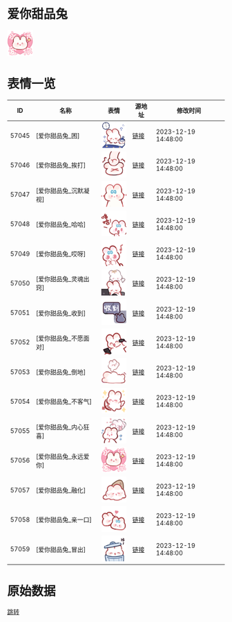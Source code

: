 # 爱你甜品兔

<img src="./cover.png" height="60" alt="cover" />

# 表情一览

|ID|名称|表情|源地址|修改时间|
|----|----|----|----|----|
|57045|[爱你甜品兔_困]|<img src="./pic/057045_%5B爱你甜品兔_困%5D.png" height="60" alt="困"/>|[链接](https://i0.hdslb.com/bfs/garb/8ac64ca263808760c2f8f657e4e708bb6d3e728d.png)|2023-12-19 14:48:00|
|57046|[爱你甜品兔_挨打]|<img src="./pic/057046_%5B爱你甜品兔_挨打%5D.png" height="60" alt="挨打"/>|[链接](https://i0.hdslb.com/bfs/garb/e961a22563e21ecc6e8b027a4e678621ad495b4f.png)|2023-12-19 14:48:00|
|57047|[爱你甜品兔_沉默凝视]|<img src="./pic/057047_%5B爱你甜品兔_沉默凝视%5D.png" height="60" alt="沉默凝视"/>|[链接](https://i0.hdslb.com/bfs/garb/fb6a781e673775b0bf04de7e5376394157ebb3ea.png)|2023-12-19 14:48:00|
|57048|[爱你甜品兔_哈哈]|<img src="./pic/057048_%5B爱你甜品兔_哈哈%5D.png" height="60" alt="哈哈"/>|[链接](https://i0.hdslb.com/bfs/garb/a752ba0b36c35ae4d50df043023d275c5f5edada.png)|2023-12-19 14:48:00|
|57049|[爱你甜品兔_哎呀]|<img src="./pic/057049_%5B爱你甜品兔_哎呀%5D.png" height="60" alt="哎呀"/>|[链接](https://i0.hdslb.com/bfs/garb/db8fc98793b1b6f5a5d4f594d4488eee6f76f75b.png)|2023-12-19 14:48:00|
|57050|[爱你甜品兔_灵魂出窍]|<img src="./pic/057050_%5B爱你甜品兔_灵魂出窍%5D.png" height="60" alt="灵魂出窍"/>|[链接](https://i0.hdslb.com/bfs/garb/85493e98a813b45384ac35ed30cb8aa5136132c7.png)|2023-12-19 14:48:00|
|57051|[爱你甜品兔_收到]|<img src="./pic/057051_%5B爱你甜品兔_收到%5D.png" height="60" alt="收到"/>|[链接](https://i0.hdslb.com/bfs/garb/4baa06e35693b69451a43739af7852b5023b0951.png)|2023-12-19 14:48:00|
|57052|[爱你甜品兔_不愿面对]|<img src="./pic/057052_%5B爱你甜品兔_不愿面对%5D.png" height="60" alt="不愿面对"/>|[链接](https://i0.hdslb.com/bfs/garb/90f98a4f3ea1ced1b49c9285a721693be3944d12.png)|2023-12-19 14:48:00|
|57053|[爱你甜品兔_倒地]|<img src="./pic/057053_%5B爱你甜品兔_倒地%5D.png" height="60" alt="倒地"/>|[链接](https://i0.hdslb.com/bfs/garb/919dbff8ea818a6776daf3ddd39f3e9404146af2.png)|2023-12-19 14:48:00|
|57054|[爱你甜品兔_不客气]|<img src="./pic/057054_%5B爱你甜品兔_不客气%5D.png" height="60" alt="不客气"/>|[链接](https://i0.hdslb.com/bfs/garb/67bc40a1871b7f48e8f0ffca00905baf1be7edc6.png)|2023-12-19 14:48:00|
|57055|[爱你甜品兔_内心狂喜]|<img src="./pic/057055_%5B爱你甜品兔_内心狂喜%5D.png" height="60" alt="内心狂喜"/>|[链接](https://i0.hdslb.com/bfs/garb/865f3b827dd20c80000cddc1159eadb0b2d051e2.png)|2023-12-19 14:48:00|
|57056|[爱你甜品兔_永远爱你]|<img src="./pic/057056_%5B爱你甜品兔_永远爱你%5D.png" height="60" alt="永远爱你"/>|[链接](https://i0.hdslb.com/bfs/garb/7054f672a49eb66cf8fc6904a652964dc9edb92d.png)|2023-12-19 14:48:00|
|57057|[爱你甜品兔_融化]|<img src="./pic/057057_%5B爱你甜品兔_融化%5D.png" height="60" alt="融化"/>|[链接](https://i0.hdslb.com/bfs/garb/b2d9c27546a3455987ebd8480bfb1694fa5f7c3a.png)|2023-12-19 14:48:00|
|57058|[爱你甜品兔_亲一口]|<img src="./pic/057058_%5B爱你甜品兔_亲一口%5D.png" height="60" alt="亲一口"/>|[链接](https://i0.hdslb.com/bfs/garb/3ef379477552050d58b26c3432c032dcb3cd0255.png)|2023-12-19 14:48:00|
|57059|[爱你甜品兔_冒出]|<img src="./pic/057059_%5B爱你甜品兔_冒出%5D.png" height="60" alt="冒出"/>|[链接](https://i0.hdslb.com/bfs/garb/7055935fbc230940f698931f0560d2ab3333f44c.png)|2023-12-19 14:48:00|

# 原始数据

[跳转](./raw.json)

